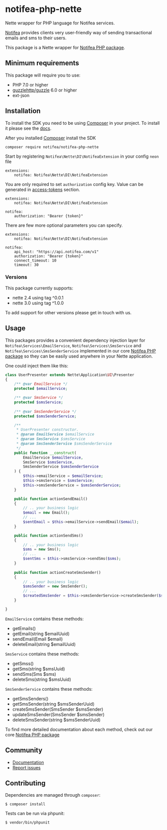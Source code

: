 # notifea-php-nette
Nette wrapper for PHP language for Notifea services.

[Notifea](https://notifea.com) provides clients very user-friendly way of sending transactional emails
and sms to their users.

This package is a Nette wrapper for [Notifea PHP package](https://github.com/notifea/notifea-php).

## Minimum requirements

This package will require you to use:
- PHP 7.0 or higher
- [guzzlehttp/guzzle](https://github.com/guzzle/guzzle) 6.0 or higher
- ext-json

## Installation

To install the SDK you need to be using [Composer]([https://getcomposer.org/)
in your project. To install it please see the [docs](https://getcomposer.org/download/).

After you installed [Composer]([https://getcomposer.org/) install the SDK

```shell script
composer require notifea/notifea-php-nette
```

Start by registering `Notifea\Nette\DI\NotifeaExtension` in your config `neon` file

```neon
extensions:
    notifea: Notifea\Nette\DI\NotifeaExtension
```

You are only required to set `authorization` config key. Value can be generated in
[access-tokens](https://app.notifea.com/access-tokens) section.

```neon
extensions:
    notifea: Notifea\Nette\DI\NotifeaExtension

notifea:
    authorization: "Bearer {token}"
```

There are few more optional parameters you can specify.

```neon
extensions:
    notifea: Notifea\Nette\DI\NotifeaExtension

notifea:
    api_host: "https://api.notifea.com/v1"
    authorization: "Bearer {token}"
    connect_timeout: 10
    timeout: 30
```

### Versions

This package currently supports:
- nette 2.4 using tag ^0.0.1
- nette 3.0 using tag ^1.0.0

To add support for other versions please get in touch with us.

## Usage

This packages provides a convenient dependency injection layer
for `Notifea\Services\EmailService`, `Notifea\Services\SmsService` and `Notifea\Services\SmsSenderService` implemented in our
core [Notifea PHP package](https://github.com/notifea/notifea-php) so they can be easily used anywhere in
your Nette application.

One could inject them like this:

```php
class UserPresenter extends Nette\Application\UI\Presenter
{
    /** @var EmailService */
    protected $emailService;

    /** @var SmsService */
    protected $smsService;
    
    /** @var SmsSenderService */
    protected $smsSenderService;

    /**
     * UserPresenter constructor.
     * @param EmailService $emailService
     * @param SmsService $smsService
     * @param SmsSenderService $smsSenderService
     */
    public function __construct(
        EmailService $emailService,
        SmsService $smsService,
        SmsSenderService $smsSenderService
    ) {
        $this->emailService = $emailService;
        $this->smsService = $smsService;
        $this->smsSenderService = $smsSenderService;
    }

    public function actionSendEmail()
    {
        // .. your business logic
        $email = new Email();
        // ... 
        $sentEmail = $this->emailService->sendEmail($email);
    }

    public function actionSendSms()
    {
        // .. your business logic
        $sms = new Sms();
        // ... 
        $sentSms = $this->smsService->sendSms($sms);
    }
    
    public function actionCreateSmsSender()
    {
        // .. your business logic
        $smsSender = new SmsSender();
        // ... 
        $createdSmsSender = $this->smsSenderService->createSmsSender($smsSender);
    }

}
```

`EmailService` contains these methods:
- getEmails()
- getEmail(string $emailUuid)
- sendEmail(Email $email)
- deleteEmail(string $emailUuid)

`SmsService` contains these methods:
- getSmss()
- getSms(string $smsUuid)
- sendSms(Sms $sms)
- deleteSms(string $smsUuid)

`SmsSenderService` contains these methods:

- getSmsSenders()
- getSmsSender(string $smsSenderUuid)
- createSmsSender(SmsSender $smsSender)
- updateSmsSender(SmsSender $smsSender)
- deleteSmsSender(string $smsSenderUuid)

To find more detailed documentation about each method, check out our core [Notifea PHP package](https://github.com/notifea/notifea-php)

## Community

- [Documentation](https://docs.notifea.com)
- [Report issues](https://github.com/notifea/notifea-php/issues)

## Contributing

Dependencies are managed through `composer`:

```
$ composer install
```

Tests can be run via phpunit:

```
$ vendor/bin/phpunit
```
